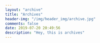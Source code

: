 ```yaml
---
layout: "archive"
title: "Archives"
header-img: "/img/header_img/archive.jpg"
comments: false
date: 2019-07-20 20:49:56
description: "Hey, this is archives"
---
```

